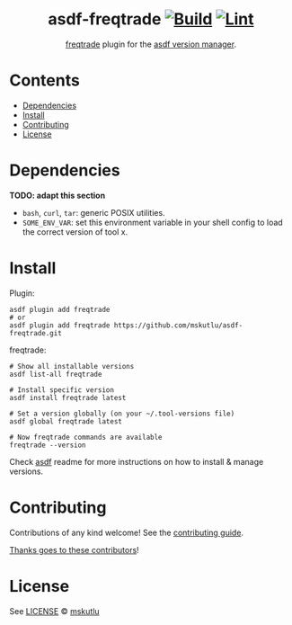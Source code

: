 <div align="center">

# asdf-freqtrade [![Build](https://github.com/mskutlu/asdf-freqtrade/actions/workflows/build.yml/badge.svg)](https://github.com/mskutlu/asdf-freqtrade/actions/workflows/build.yml) [![Lint](https://github.com/mskutlu/asdf-freqtrade/actions/workflows/lint.yml/badge.svg)](https://github.com/mskutlu/asdf-freqtrade/actions/workflows/lint.yml)


[freqtrade](https://www.freqtrade.io/) plugin for the [asdf version manager](https://asdf-vm.com).

</div>

# Contents

- [Dependencies](#dependencies)
- [Install](#install)
- [Contributing](#contributing)
- [License](#license)

# Dependencies

**TODO: adapt this section**

- `bash`, `curl`, `tar`: generic POSIX utilities.
- `SOME_ENV_VAR`: set this environment variable in your shell config to load the correct version of tool x.

# Install

Plugin:

```shell
asdf plugin add freqtrade
# or
asdf plugin add freqtrade https://github.com/mskutlu/asdf-freqtrade.git
```

freqtrade:

```shell
# Show all installable versions
asdf list-all freqtrade

# Install specific version
asdf install freqtrade latest

# Set a version globally (on your ~/.tool-versions file)
asdf global freqtrade latest

# Now freqtrade commands are available
freqtrade --version
```

Check [asdf](https://github.com/asdf-vm/asdf) readme for more instructions on how to
install & manage versions.

# Contributing

Contributions of any kind welcome! See the [contributing guide](contributing.md).

[Thanks goes to these contributors](https://github.com/mskutlu/asdf-freqtrade/graphs/contributors)!

# License

See [LICENSE](LICENSE) © [mskutlu](https://github.com/mskutlu/)
